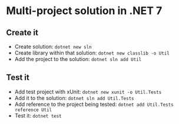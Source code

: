 # Multi-project solution in .NET 7

## Create it

- Create solution: `dotnet new sln`
- Create library within that solution: `dotnet new classlib -o Util`
- Add the project to the solution: `dotnet sln add Util`

## Test it

- Add test project with xUnit: `dotnet new xunit -o Util.Tests`
- Add it to the solution: `dotnet sln add Util.Tests`
- Add reference to the project being tested: `dotnet add Util.Tests reference Util`
- Test it: `dotnet test`
